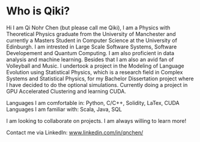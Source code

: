 # Who is Qiki?

Hi I am Qi Nohr Chen (but please call me Qiki), I am a Physics with Theoretical Physics graduate from the University of Manchester and currently a Masters Student in Computer Science at the University of Edinburgh. I am intrested in Large Scale Software Systems, Software Developement and Quantum Computing. I am also proficient in data analysis and machine learning. Besides that I am also an avid fan of Volleyball and Music. I undertook a project in the Modeling of Language Evolution using Statistical Physics, which is a research field in Complex Systems and Statistical Physics, for my Bachelor Dissertation project where I have decided to do the optional simulations. Currently doing a project in GPU Accelerated Clustering and learning CUDA.

Languages I am comfortable in: Python, C/C++, Solidity, LaTex, CUDA
Languages I am familiar with: Scala, Java, SQL

I am looking to collaborate on projects. I am always willing to learn more!

Contact me via LinkedIn: www.linkedin.com/in/qnchen/


